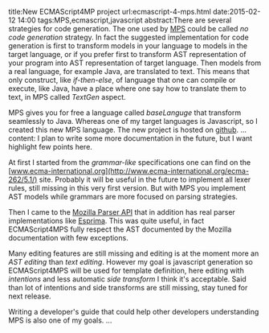 title:New ECMAScript4MP project
url:ecmascript-4-mps.html
date:2015-02-12 14:00
tags:MPS,ecmascript,javascript
abstract:There are several strategies for code generation. The one used by [MPS](https://www.jetbrains.com/mps/)
could be called *no code generation* strategy. In fact the suggested implementation for code generation
is first to transform models in your language to models in the target language, or if you prefer first to transform
AST representation of your program into AST representation of target language. Then models from a real language,
for example Java, are translated to text. This means that only construct, like *if-then-else*, of language
that one can compile or execute, like Java, have a place where one say how to translate them to text,
in MPS called *TextGen* aspect.

MPS gives you for free a language called *baseLanguge* that transform seamlessly to Java.
Whereas one of my target languages is Javascript, so I created this new MPS language.
The new project is hosted on [github](https://github.com/mar9000/ecmascript4mps).
...
content:
I plan to write some more documentation in the future, but I want highlight few points here.

At first I started from the *grammar-like* specifications one can find on the [www.ecma-international.org](http://www.ecma-international.org/ecma-262/5.1/) site.
Probably it will be useful in the future to implement all lexer rules, still missing in this very first version.
But with MPS you implement AST models while grammars are more focused on parsing strategies.

Then I came to the [Mozilla Parser API](https://developer.mozilla.org/en-US/docs/Mozilla/Projects/SpiderMonkey/Parser_API)
that in addition has real parser implementations like [Esprima](http://esprima.org/).
This was quite useful, in fact ECMAScript4MPS fully respect the AST documented by the Mozilla
documentation with few exceptions.

Many editing features are still missing and editing is at the moment more an *AST editing* than *text editing*.
However my goal is javascript generation so ECMAScript4MPS will be used for template definition,
here editing with *intentions* and less automatic *side transform* I think it's acceptable.
Said than lot of intentions and side transforms are still missing, stay tuned for next release.

Writing a developer's guide that could help other developers understanding MPS is also one of my goals.
...
